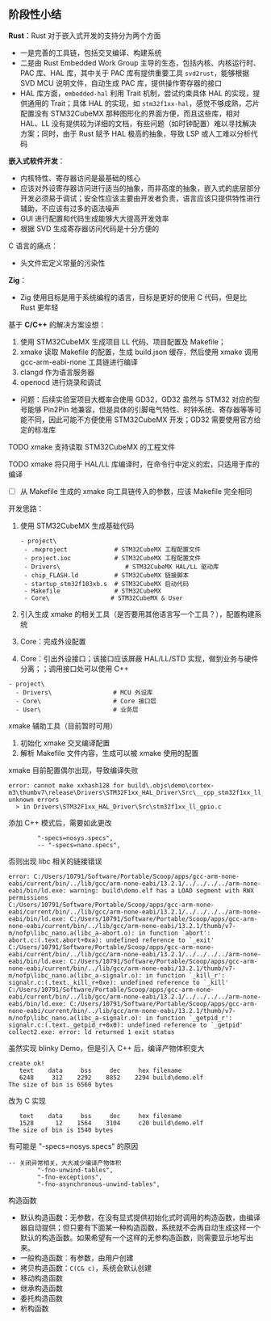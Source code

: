 ## 阶段性小结

**Rust**：Rust 对于嵌入式开发的支持分为两个方面

+   一是完善的工具链，包括交叉编译、构建系统
+   二是由 Rust Embedded Work Group 主导的生态，包括内核、内核运行时、PAC 库、HAL 库，其中关于 PAC 库有提供重要工具 `svd2rust`，能够根据 SVD MCU 说明文件，自动生成 PAC 库，提供操作寄存器的接口
+   HAL 库方面，`embedded-hal` 利用 Trait 机制，尝试约束具体 HAL 的实现，提供通用的 Trait；具体 HAL 的实现，如 `stm32f1xx-hal`，感觉不够成熟，芯片配置没有 STM32CubeMX 那种图形化的界面方便，而且这些库，相对 HAL、LL 没有提供较为详细的文档，有些问题（如时钟配置）难以寻找解决方案；同时，由于 Rust 赋予 HAL 极高的抽象，导致 LSP 或人工难以分析代码

**嵌入式软件开发**：

+   内核特性、寄存器访问是最基础的核心
+   应该对外设寄存器访问进行适当的抽象，而非高度的抽象，嵌入式的底层部分开发必须易于调试；安全性应该主要由开发者负责，语言应该只提供特性进行辅助，不应该有过多的语法噪声
+   GUI 进行配置和代码生成能够大大提高开发效率
+   根据 SVD 生成寄存器访问代码是十分方便的

C 语言的痛点：

+   头文件宏定义常量的污染性

**Zig**：

+   Zig 使用目标是用于系统编程的语言，目标是更好的使用 C 代码，但是比 Rust 更年轻

基于 **C/C++** 的解决方案设想：

1.   使用 STM32CubeMX 生成项目 LL 代码、项目配置及 Makefile；
2.   xmake 读取 Makefile 的配置，生成 build.json 缓存，然后使用 xmake 调用 gcc-arm-eabi-none 工具链进行编译
3.   clangd 作为语言服务器
4.   openocd 进行烧录和调试

+   问题：后续实验室项目大概率会使用 GD32，GD32 虽然与 STM32 对应的型号能够 Pin2Pin 地兼容，但是具体的引脚电气特性、时钟系统、寄存器等等可能不同，因此可能不方便使用 STM32CubeMX 开发；GD32 需要使用官方给定的标准库

TODO xmake 支持读取 STM32CubeMX 的工程文件

TODO xmake 将只用于 HAL/LL 库编译时，在命令行中定义的宏，只适用于库的编译

-   [ ] 从 Makefile 生成的 xmake 向工具链传入的参数，应该 Makefile 完全相同

开发思路：

1.   使用 STM32CubeMX 生成基础代码

     ```shell
     - project\
      - .mxproject             # STM32CubeMX 工程配置文件
      - project.ioc            # STM32CubeMX 工程配置文件
      - Drivers\			      # STM32CubeMX HAL/LL 驱动库
      - chip_FLASH.ld          # STM32CubeMX 链接脚本
      - startup_stm32f103xb.s  # STM32CubeMX 启动代码
      - Makefile               # STM32CubeMX
      - Core\				  # STM32CubeMX & User
     ```

2.   引入生成 xmake 的相关工具（是否要用其他语言写一个工具？），配置构建系统

3.   Core：完成外设配置

4.   Core：引出外设接口；该接口应该屏蔽 HAL/LL/STD 实现，做到业务与硬件分离；；调用接口处可以使用 C++

```shell
- project\
  - Drivers\                 # MCU 外设库
  - Core\                    # Core 接口层
  - User\                    # 业务层
```

xmake 辅助工具（目前暂时可用）

1.   初始化 xmake 交叉编译配置
2.   解析 Makefile 文件内容，生成可以被 xmake 使用的配置



xmake 目前配置偶尔出现，导致编译失败

```shell
error: cannot make xxhash128 for build\.objs\demo\cortex-m3\thumbv7\release\Drivers\STM32F1xx_HAL_Driver\Src\__cpp_stm32f1xx_ll_gpio.c.c, unknown errors
  > in Drivers\STM32F1xx_HAL_Driver\Src\stm32f1xx_ll_gpio.c
```

添加 C++ 模式后，需要如此更改

```
        "-specs=nosys.specs",
        -- "-specs=nano.specs",
```

否则出现 libc 相关的链接错误

```
error: C:/Users/10791/Software/Portable/Scoop/apps/gcc-arm-none-eabi/current/bin/../lib/gcc/arm-none-eabi/13.2.1/../../../../arm-none-eabi/bin/ld.exe: warning: build\demo.elf has a LOAD segment with RWX permissions
C:/Users/10791/Software/Portable/Scoop/apps/gcc-arm-none-eabi/current/bin/../lib/gcc/arm-none-eabi/13.2.1/../../../../arm-none-eabi/bin/ld.exe: C:/Users/10791/Software/Portable/Scoop/apps/gcc-arm-none-eabi/current/bin/../lib/gcc/arm-none-eabi/13.2.1/thumb/v7-m/nofp\libc_nano.a(libc_a-abort.o): in function `abort':
abort.c:(.text.abort+0xa): undefined reference to `_exit'
C:/Users/10791/Software/Portable/Scoop/apps/gcc-arm-none-eabi/current/bin/../lib/gcc/arm-none-eabi/13.2.1/../../../../arm-none-eabi/bin/ld.exe: C:/Users/10791/Software/Portable/Scoop/apps/gcc-arm-none-eabi/current/bin/../lib/gcc/arm-none-eabi/13.2.1/thumb/v7-m/nofp\libc_nano.a(libc_a-signalr.o): in function `_kill_r':
signalr.c:(.text._kill_r+0xe): undefined reference to `_kill'
C:/Users/10791/Software/Portable/Scoop/apps/gcc-arm-none-eabi/current/bin/../lib/gcc/arm-none-eabi/13.2.1/../../../../arm-none-eabi/bin/ld.exe: C:/Users/10791/Software/Portable/Scoop/apps/gcc-arm-none-eabi/current/bin/../lib/gcc/arm-none-eabi/13.2.1/thumb/v7-m/nofp\libc_nano.a(libc_a-signalr.o): in function `_getpid_r':
signalr.c:(.text._getpid_r+0x0): undefined reference to `_getpid'
collect2.exe: error: ld returned 1 exit status
```

虽然实现 blinky Demo，但是引入 C++ 后，编译产物体积变大

```
create ok!
   text    data     bss     dec     hex filename
   6248     312    2292    8852    2294 build\demo.elf
The size of bin is 6560 bytes
```

改为 C 实现

```
   text    data     bss     dec     hex filename
   1528      12    1564    3104     c20 build\demo.elf
The size of bin is 1540 bytes
```

有可能是  "-specs=nosys.specs" 的原因

```
-- 关闭异常相关，大大减少编译产物体积
        "-fno-unwind-tables",
        "-fno-exceptions",
        "-fno-asynchronous-unwind-tables",
```





构造函数

+   默认构造函数：无参数，在没有显式提供初始化式时调用的构造函数，由编译器自动提供；但只要有下面某一种构造函数，系统就不会再自动生成这样一个默认的构造函数。如果希望有一个这样的无参构造函数，则需要显示地写出来。
+   一般构造函数：有参数，由用户创建
+   拷贝构造函数：`C(C& c)`，系统会默认创建
+   移动构造函数
+   继承构造函数
+   委托构造函数
+   析构函数
